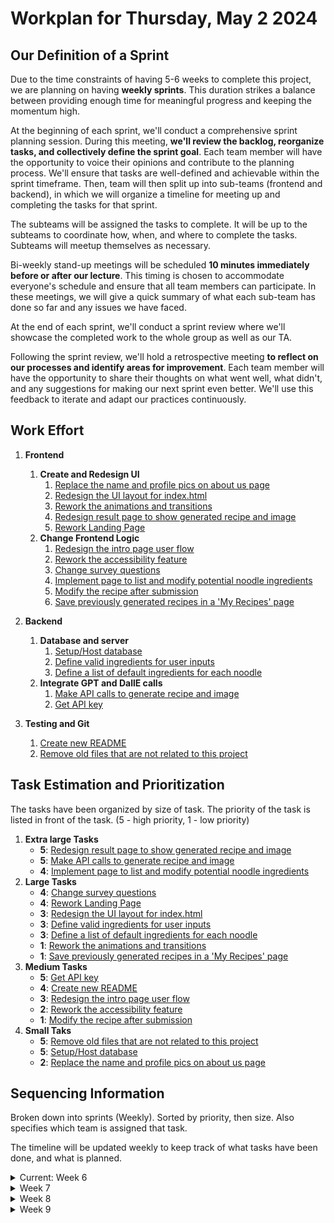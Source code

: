 # Workplan for Thursday, May 2 2024

## Our Definition of a Sprint
Due to the time constraints of having 5-6 weeks to complete this project, we are planning on having **weekly sprints**. This duration strikes a balance between providing enough time for meaningful progress and keeping the momentum high.

At the beginning of each sprint, we'll conduct a comprehensive sprint planning session. During this meeting, **we'll review the backlog, reorganize tasks, and collectively define the sprint goal**. Each team member will have the opportunity to voice their opinions and contribute to the planning process. We'll ensure that tasks are well-defined and achievable within the sprint timeframe. Then, team will then split up into sub-teams (frontend and backend), in which we will organize a timeline for meeting up and completing the tasks for that sprint.

The subteams will be assigned the tasks to complete. It will be up to the subteams to coordinate how, when, and where to complete the tasks. Subteams will meetup themselves as necessary.

Bi-weekly stand-up meetings will be scheduled **10 minutes immediately before or after our lecture**. This timing is chosen to accommodate everyone's schedule and ensure that all team members can participate. In these meetings, we will give a quick summary of what each sub-team has done so far and any issues we have faced.

At the end of each sprint, we'll conduct a sprint review where we'll showcase the completed work to the whole group as well as our TA. 

Following the sprint review, we'll hold a retrospective meeting **to reflect on our processes and identify areas for improvement**. Each team member will have the opportunity to share their thoughts on what went well, what didn't, and any suggestions for making our next sprint even better. We'll use this feedback to iterate and adapt our practices continuously.

## Work Effort

1. **Frontend**
    1. **Create and Redesign UI**
        1. [Replace the name and profile pics on about us page](https://github.com/tranjack288/CSE-112-Project/issues/15)
        2. [Redesign the UI layout for index.html](https://github.com/tranjack288/CSE-112-Project/issues/3)
        3. [Rework the animations and transitions](https://github.com/tranjack288/CSE-112-Project/issues/4) 
        4. [Redesign result page to show generated recipe and image](https://github.com/tranjack288/CSE-112-Project/issues/7)
        5. [Rework Landing Page](https://github.com/tranjack288/CSE-112-Project/issues/18)
    2. **Change Frontend Logic**
        1. [Redesign the intro page user flow](https://github.com/tranjack288/CSE-112-Project/issues/14)
        2. [Rework the accessibility feature](https://github.com/tranjack288/CSE-112-Project/issues/16)
        3. [Change survey questions](https://github.com/tranjack288/CSE-112-Project/issues/5)
        4. [Implement page to list and modify potential noodle ingredients](https://github.com/tranjack288/CSE-112-Project/issues/6)
        5. [Modify the recipe after submission](https://github.com/tranjack288/CSE-112-Project/issues/8)
        6. [Save previously generated recipes in a 'My Recipes' page](https://github.com/tranjack288/CSE-112-Project/issues/17)

2. **Backend**
    1. **Database and server**
        1. [Setup/Host database ](https://github.com/tranjack288/CSE-112-Project/issues/9)
        2. [Define valid ingredients for user inputs](https://github.com/tranjack288/CSE-112-Project/issues/11)
        3. [Define a list of default ingredients for each noodle](https://github.com/tranjack288/CSE-112-Project/issues/10)
    2. **Integrate GPT and DallE calls**
        1. [Make API calls to generate recipe and image](https://github.com/tranjack288/CSE-112-Project/issues/12)
        2. [Get API key](https://github.com/tranjack288/CSE-112-Project/issues/13)

3. **Testing and Git**
    1. [Create new README](https://github.com/tranjack288/CSE-112-Project/issues/2)
    2. [Remove old files that are not related to this project](https://github.com/tranjack288/CSE-112-Project/issues/1)
         

## Task Estimation and Prioritization

The tasks have been organized by size of task. The priority of the task is listed in front of the task. (5 - high priority, 1 - low priority)

1. **Extra large Tasks**
    - **5**: [Redesign result page to show generated recipe and image](https://github.com/tranjack288/CSE-112-Project/issues/7)
    - **5**: [Make API calls to generate recipe and image](https://github.com/tranjack288/CSE-112-Project/issues/12)
    - **4**: [Implement page to list and modify potential noodle ingredients](https://github.com/tranjack288/CSE-112-Project/issues/6)
2. **Large Tasks**
    - **4**: [Change survey questions](https://github.com/tranjack288/CSE-112-Project/issues/5)
    - **4**: [Rework Landing Page](https://github.com/tranjack288/CSE-112-Project/issues/18)
    - **3**: [Redesign the UI layout for index.html](https://github.com/tranjack288/CSE-112-Project/issues/3)
    - **3**: [Define valid ingredients for user inputs](https://github.com/tranjack288/CSE-112-Project/issues/11)
    - **3**: [Define a list of default ingredients for each noodle](https://github.com/tranjack288/CSE-112-Project/issues/10)
    - **1**: [Rework the animations and transitions](https://github.com/tranjack288/CSE-112-Project/issues/4) 
    - **1**: [Save previously generated recipes in a 'My Recipes' page](https://github.com/tranjack288/CSE-112-Project/issues/17)
3. **Medium Tasks**
    - **5**: [Get API key](https://github.com/tranjack288/CSE-112-Project/issues/13)
    - **4**: [Create new README](https://github.com/tranjack288/CSE-112-Project/issues/2)
    - **3**: [Redesign the intro page user flow](https://github.com/tranjack288/CSE-112-Project/issues/14)
    - **2**: [Rework the accessibility feature](https://github.com/tranjack288/CSE-112-Project/issues/16)
    - **1**: [Modify the recipe after submission](https://github.com/tranjack288/CSE-112-Project/issues/8)
4. **Small Taks**
    - **5**: [Remove old files that are not related to this project](https://github.com/tranjack288/CSE-112-Project/issues/1)
    - **5**: [Setup/Host database ](https://github.com/tranjack288/CSE-112-Project/issues/9)
    - **2**: [Replace the name and profile pics on about us page](https://github.com/tranjack288/CSE-112-Project/issues/15)


## Sequencing Information

Broken down into sprints (Weekly). Sorted by priority, then size. Also specifies which team is assigned that task.

The timeline will be updated weekly to keep track of what tasks have been done, and what is planned.

<details>
<summary>Current: Week 6</summary>

- **Backend** - **M** - **5**: [Get API key](https://github.com/tranjack288/CSE-112-Project/issues/13)
- **Backend** - **S** - **5**: [Setup/Host database ](https://github.com/tranjack288/CSE-112-Project/issues/9)
- **Backend** - **S** - **5**: [Make API calls to generate recipe and image](https://github.com/tranjack288/CSE-112-Project/issues/12)
- **Frontend** - **S** - **5**: [Remove old files that are not related to this project](https://github.com/tranjack288/CSE-112-Project/issues/1)
- **Frontend** - **L** - **4**: [Change survey questions](https://github.com/tranjack288/CSE-112-Project/issues/5)
- **Frontend** - **L** - **4**: [Rework Landing Page](https://github.com/tranjack288/CSE-112-Project/issues/18)
- **Frontend** - **M** - **3**: [Redesign the intro page user flow](https://github.com/tranjack288/CSE-112-Project/issues/14)

</details>

<details>
<summary>Week 7</summary>

- **Frontend** - **XL** - **5**: [Redesign result page to show generated recipe and image](https://github.com/tranjack288/CSE-112-Project/issues/7)
- **Frontend** - **XL** - **4**: [Implement page to list and modify potential noodle ingredients](https://github.com/tranjack288/CSE-112-Project/issues/6)
- **Backend** - **L** - **3**: [Define a list of default ingredients for each noodle](https://github.com/tranjack288/CSE-112-Project/issues/10)
- **Frontend** - **L** - **3**: [Define valid ingredients for user inputs](https://github.com/tranjack288/CSE-112-Project/issues/11)
</details>

<details>
<summary>Week 8</summary>

- **Frontend** - **L** - **3**: [Redesign the UI layout for index.html](https://github.com/tranjack288/CSE-112-Project/issues/3)
- **Frontend** - **M** - **2**: [Rework the accessibility feature](https://github.com/tranjack288/CSE-112-Project/issues/16)
- **Frontend** - **L** - **1**: [Rework the animations and transitions](https://github.com/tranjack288/CSE-112-Project/issues/4) 
- **Frontend** - **L** - **1**: [Save previously generated recipes in a 'My Recipes' page](https://github.com/tranjack288/CSE-112-Project/issues/17)

</details>
<details>
<summary>Week 9</summary>

- **Frontend** - **M** - **4**: [Create new README](https://github.com/tranjack288/CSE-112-Project/issues/2)
- **Frontend** - **S** - **2**: [Replace the name and profile pics on about us page](https://github.com/tranjack288/CSE-112-Project/issues/15)
- **Back** - **M** - **1**: [Modify the recipe after submission](https://github.com/tranjack288/CSE-112-Project/issues/8)
</details>


